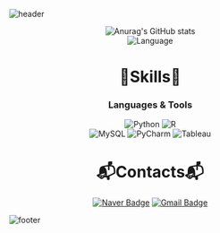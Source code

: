 ![header](https://capsule-render.vercel.app/api?type=waving&color=0:B5E4F7,100:a82da8&height=200&section=header&text=Welcome&fontSize=70&fontColor=FFFFFF&fontAlignY=33&desc=JAEWON's%20Github%20Profile&descAlign=58&descAlignY=53&animation=twinkling)
<div align="center">

![Anurag's GitHub stats](https://github-readme-stats.vercel.app/api?username=kry1126&show_icons=true&theme=graywhite)  
![Language](https://github-readme-stats.vercel.app/api/top-langs/?username=kry1126&layout=compact&theme=graywhite)

# 💪Skills💪
### Languages & Tools
![Python](https://img.shields.io/badge/Python-3776AB.svg?&style=for-the-badge&logo=Python&logoColor=white)
![R](https://img.shields.io/badge/R-FF4154.svg?&style=for-the-badge&logo=R&logoColor=white)  
![MySQL](https://img.shields.io/badge/MySQL-006272.svg?&style=for-the-badge&logo=MySQL&logoColor=white)
![PyCharm](https://img.shields.io/badge/PyCharm-569A31.svg?&style=for-the-badge&logo=PyCharm&logoColor=white)
![Tableau](https://img.shields.io/badge/Tableau-E97627.svg?&style=for-the-badge&logo=Tableau&logoColor=white)

# 📬Contacts📬
[![Naver Badge](https://img.shields.io/badge/Naver-03C75A?style=flat-square&logo=Naver&logoColor=white&link=mailto:kry1126@naver.com)](mailto:kry1126@naver.com)
[![Gmail Badge](https://img.shields.io/badge/Gmail-EA4335?style=flat-square&logo=Gmail&logoColor=white&link=mailto:kry11266@gmail.com)](mailto:kry11266@gmail.com)

</div>

![footer](https://capsule-render.vercel.app/api?type=waving&color=0:a82da8,100:B5E4F7&height=150&section=footer)
